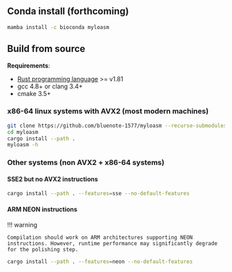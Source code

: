 ## Conda install (forthcoming)

```sh
mamba install -c bioconda myloasm
```

## Build from source

**Requirements**:

* [Rust programming language](https://www.rust-lang.org/) >= v1.81
* gcc 4.8+ or clang 3.4+
* cmake 3.5+

### x86-64 linux systems with AVX2 (most modern machines)

```sh
git clone https://github.com/bluenote-1577/myloasm --recurse-submodules  
cd myloasm
cargo install --path . 
myloasm -h
```

### Other systems (non AVX2 + x86-64 systems)

####  SSE2 but no AVX2 instructions 

```sh
cargo install --path . --features=sse --no-default-features
```

#### ARM NEON instructions 

!!! warning

    Compilation should work on ARM architectures supporting NEON instructions. However, runtime performance may significantly degrade for the polishing step.

```sh
cargo install --path . --features=neon --no-default-features
``` 